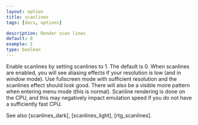 ```yaml
---
layout: option
title: scanlines
tags: [docs, options]

description: Render scan lines
default: 0
example: 1
type: boolean
---
```


Enable scanlines by setting scanlines to 1. The default is 0. When scanlines
are enabled, you will see aliasing effects if your resolution is low (and
in window mode). Use fullscreen mode with sufficient resolution and the
scanlines effect should look good. There will also be a visible moire
pattern when entering menu mode (this is normal). Scanline rendering is
done on the CPU, and this may negatively impact emulation speed if you do
not have a sufficiently fast CPU.

See also [scanlines_dark], [scanlines_light], [rtg_scanlines].
